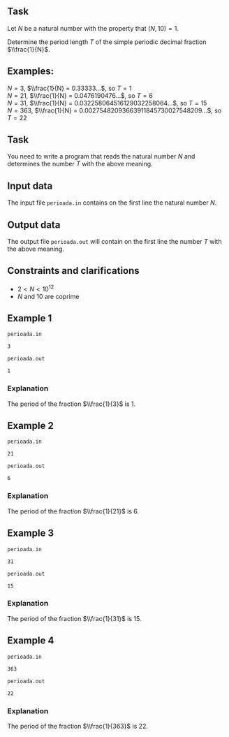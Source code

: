 ## Task

Let $N$ be a natural number with the property that $(N, 10) = 1$.

Determine the period length $T$ of the simple periodic decimal fraction $\\frac{1}{N}$.

## Examples:

$N = 3$, $\\frac{1}{N} = 0.33333...$, so $T = 1$  
$N = 21$, $\\frac{1}{N} = 0.0476190476...$, so $T = 6$  
$N = 31$, $\\frac{1}{N} = 0.032258064516129032258064...$, so $T = 15$  
$N = 363$, $\\frac{1}{N} = 0.00275482093663911845730027548209...$, so $T = 22$

## Task

You need to write a program that reads the natural number $N$ and determines the number $T$ with the above meaning.

## Input data

The input file `perioada.in` contains on the first line the natural number $N$.

## Output data

The output file `perioada.out` will contain on the first line the number $T$ with the above meaning.

## Constraints and clarifications

* $2 < N < 10^{12}$
* $N$ and $10$ are coprime

## Example 1

`perioada.in`
```
3
```

`perioada.out`
```
1
```

### Explanation

The period of the fraction $\\frac{1}{3}$ is $1$.

## Example 2

`perioada.in`
```
21
```

`perioada.out`
```
6
```

### Explanation

The period of the fraction $\\frac{1}{21}$ is $6$.

## Example 3

`perioada.in`
```
31
```

`perioada.out`
```
15
```

### Explanation

The period of the fraction $\\frac{1}{31}$ is $15$.

## Example 4

`perioada.in`
```
363
```

`perioada.out`
```
22
```

### Explanation

The period of the fraction $\\frac{1}{363}$ is $22$.